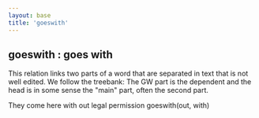```yaml
---
layout: base
title: 'goeswith'
---
```


## goeswith : goes with

This relation links two parts of a word that are separated in text
that is not well edited. We follow the treebank: The GW part is the
dependent and the head is in some sense the "main" part, often the
second part.

<div class="sd-parse">
They come here with out legal permission
goeswith(out, with)
</div>
